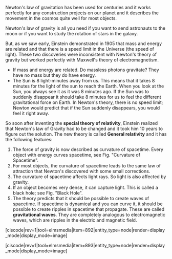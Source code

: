 Newton's law of gravitation has been used for centuries and it works perfectly for any construction projects on our planet and it describes the movement in the cosmos quite well for most objects.

Newton's law of gravity is all you need if you want to send astronauts to the moon or if you want to study the rotation of stars in the galaxy.

But, as we saw early, Einstein demonstrated in 1905 that mass and energy are related and that there is a speed limit in the Universe (the speed of light). These two discoveries were inconsistent with Newton's theory of gravity but worked perfectly with Maxwell's theory of electromagnetism.

- If mass and energy are related. Do massless photons gravitate? They have no mass but they do have energy.
- The Sun is 8 light-minutes away from us. This means that it takes 8 minutes for the light of the sun to reach the Earth. When you look at the Sun, you always see it as it was 8 minutes ago. If the Sun was to suddenly disappear it should take 8 minutes for us to feel the different gravitational force on Earth. In Newton's theory, there is no speed limit; Newton would predict that if the Sun suddenly disappears, you would feel it right away.

So soon after inventing the **special theory of relativity**, Einstein realized that Newton's law of Gravity had to be changed and it took him 10 years to figure out the solution. The new theory is called **General relativity** and it has the following features:

1. The force of gravity is now described as curvature of spacetime. Every object with energy curves spacetime, see Fig. "Curvature of Spacetime".
2. For most objects, the curvature of spacetime leads to the same law of attraction that Newton's discovered with some small corrections.
3. The curvature of spacetime affects light rays. So light is also affected by gravity.
4. If an object becomes very dense, it can capture light. This is called a black hole; see Fig. "Black Hole". 
5. The theory predicts that it should be possible to create waves of spacetime. If spacetime is dynamical and you can curve it, it should be possible to create ripples in spacetime that propagate. These are called **gravitational waves**. They are completely analogous to electromagnetic waves, which are ripples in the electric and magnetic field.

[ciscode|rev=1|tool=elmsmedia|item=892|entity_type=node|render=display_mode|display_mode=image]

[ciscode|rev=1|tool=elmsmedia|item=893|entity_type=node|render=display_mode|display_mode=image]